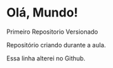 # Olá, Mundo!
 Primeiro Repositorio Versionado

 Repositório criando durante a aula.

 Essa linha alterei no Github.
